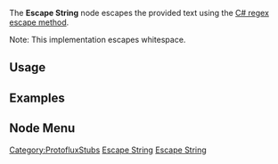 <languages></languages>

The **Escape String** node escapes the provided text using the [C# regex
escape
method](https://docs.microsoft.com/en-us/dotnet/api/system.text.regularexpressions.regex.escape?view=net-5.0).

Note: This implementation escapes whitespace.

## Usage

## Examples

## Node Menu

[Category:ProtofluxStubs](Category:ProtofluxStubs "wikilink") [Escape
String](Category:Protoflux{{#translation:}} "wikilink") [Escape
String](Category:Protoflux:String{{#translation:}} "wikilink")